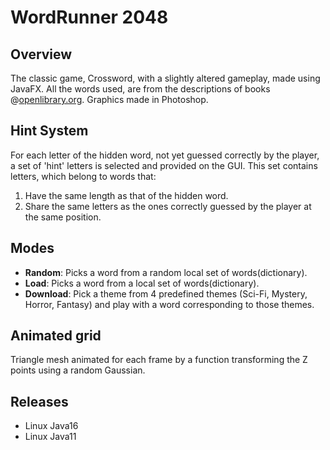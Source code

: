 # WordRunner 2048

## Overview
The classic game, Crossword, with a slightly altered gameplay, made using JavaFX. All the words used, are from the descriptions of books @[openlibrary.org](www.openlibrary.org). Graphics made in Photoshop.

## Hint System
For each letter of the hidden word, not yet guessed correctly by the player, a set of 'hint' letters is selected and provided on the GUI. This set contains letters, which belong to words that:
1. Have the same length as that of the hidden word.
2. Share the same letters as the ones correctly guessed by the player at the same position.

## Modes
- **Random**: Picks a word from a random local set of words(dictionary).
- **Load**: Picks a word from a local set of words(dictionary).
- **Download**: Pick a theme from 4 predefined themes (Sci-Fi, Mystery, Horror, Fantasy) and play with a word corresponding to those themes.

## Animated grid
Triangle mesh animated for each frame by a function transforming the Z points using a random Gaussian.

## Releases 
- Linux Java16
- Linux Java11
